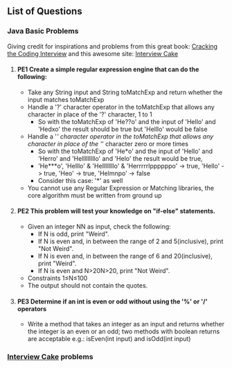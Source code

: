 ## List of Questions
### Java Basic Problems

Giving credit for inspirations and problems from this great book: [Cracking the Coding Interview](http://www.crackingthecodinginterview.com/)
and this awesome site: [Interview Cake](https://www.interviewcake.com)

1. #### PE1 Create a simple regular expression engine that can do the following:
	* Take any String input and String toMatchExp and return whether the input matches toMatchExp
	* Handle a '?' character operator in the toMatchExp that allows any character in place of the '?' character, 1 to 1
		* So with the toMatchExp of 'He??o' and the input of 'Hello' and 'Hedxo' the result should be true but 'Helllo' would be false
	* Handle a '*' character operator in the toMatchExp that allows any character in place of the '*' character zero or more times
		* So with the toMatchExp of 'He*o' and the input of 'Hello' and 'Herro' and 'Helllllllllo' and 'Helo' the result would be true,
		* 'He***o', 'Helllo' & 'Hellllllllo' & 'Herrrrrlppppppo' -> true, 'Hello' -> true, 'Heo' -> true, 'Helmnpo' -> false
		* Consider this case: '*' as well
	* You cannot use any Regular Expression or Matching libraries, the core algorithm must be written from ground up

2. #### PE2 This problem will test your knowledge on "if-else" statements.
	* Given an integer NN as input, check the following:
		- If N is odd, print "Weird".
		- If N is even and, in between the range of 2 and 5(inclusive), print "Not Weird".
		- If N is even and, in between the range of 6 and 20(inclusive), print "Weird".
		- If N is even and N>20N>20, print "Not Weird".
	* Constraints
		1≤N≤100
	* The output should not contain the quotes.

3. #### PE3 Determine if an int is even or odd without using the '%' or '/' operators
	* Write a method that takes an integer as an input and returns whether the integer is an even or an odd; two methods with boolean returns are acceptable
	 e.g.: isEven(int input) and isOdd(int input)

### [Interview Cake](https://www.interviewcake.com) problems